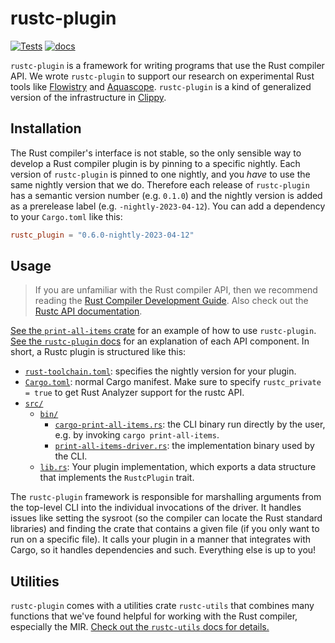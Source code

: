# rustc-plugin

[![Tests](https://github.com/cognitive-engineering-lab/rustc-plugin/actions/workflows/tests.yaml/badge.svg)](https://github.com/cognitive-engineering-lab/rustc-plugin/actions/workflows/tests.yaml)
[![docs](https://img.shields.io/badge/docs-built-blue)][docs]


`rustc-plugin` is a framework for writing programs that use the Rust compiler API. We wrote `rustc-plugin` to support our research on experimental Rust tools like [Flowistry] and [Aquascope]. `rustc-plugin` is a kind of generalized version of the infrastructure in [Clippy].

## Installation

The Rust compiler's interface is not stable, so the only sensible way to develop a Rust compiler plugin is by pinning to a specific nightly. Each version of `rustc-plugin` is pinned to one nightly, and you *have* to use the same nightly version that we do. Therefore each release of `rustc-plugin` has a semantic version number (e.g. `0.1.0`) and the nightly version is added as a prerelease label (e.g. `-nightly-2023-04-12`). You can add a dependency to your `Cargo.toml` like this:
 
```toml
rustc_plugin = "0.6.0-nightly-2023-04-12"
```

## Usage

> If you are unfamiliar with the Rust compiler API, then we recommend reading the [Rust Compiler Development Guide](https://rustc-dev-guide.rust-lang.org/). Also check out the [Rustc API documentation](https://doc.rust-lang.org/nightly/nightly-rustc/).

[See the `print-all-items` crate][example] for an example of how to use `rustc-plugin`. [See the `rustc-plugin` docs][docs] for an explanation of each API component. In short, a Rustc plugin is structured like this:

* [`rust-toolchain.toml`](https://github.com/cognitive-engineering-lab/rustc-plugin/blob/main/crates/rustc-plugin/examples/print-all-items/rust-toolchain.toml): specifies the nightly version for your plugin.
* [`Cargo.toml`](https://github.com/cognitive-engineering-lab/rustc-plugin/blob/main/crates/rustc-plugin/examples/print-all-items/Cargo.toml): normal Cargo manifest. Make sure to specify `rustc_private = true` to get Rust Analyzer support for the rustc API.
* [`src/`](https://github.com/cognitive-engineering-lab/rustc-plugin/tree/main/crates/rustc-plugin/examples/print-all-items/src)
  * [`bin/`](https://github.com/cognitive-engineering-lab/rustc-plugin/tree/main/crates/rustc-plugin/examples/print-all-items/src/bin)
    * [`cargo-print-all-items.rs`](https://github.com/cognitive-engineering-lab/rustc-plugin/blob/main/crates/rustc-plugin/examples/print-all-items/src/bin/cargo-print-all-items.rs): the CLI binary run directly by the user, e.g. by invoking `cargo print-all-items`. 
    * [`print-all-items-driver.rs`](https://github.com/cognitive-engineering-lab/rustc-plugin/blob/main/crates/rustc-plugin/examples/print-all-items/src/bin/print-all-items-driver.rs): the implementation binary used by the CLI.
  * [`lib.rs`](https://github.com/cognitive-engineering-lab/rustc-plugin/blob/main/crates/rustc-plugin/examples/print-all-items/src/lib.rs): Your plugin implementation, which exports a data structure that implements the `RustcPlugin` trait.

The `rustc-plugin` framework is responsible for marshalling arguments from the top-level CLI into the individual invocations of the driver. It handles issues like setting the sysroot (so the compiler can locate the Rust standard libraries) and finding the crate that contains a given file (if you only want to run on a specific file). It calls your plugin in a manner that integrates with Cargo, so it handles dependencies and such. Everything else is up to you!



## Utilities

`rustc-plugin` comes with a utilities crate `rustc-utils` that combines many functions that we've found helpful for working with the Rust compiler, especially the MIR. [Check out the `rustc-utils` docs for details.][docs-utils]

[Flowistry]: https://github.com/willcrichton/flowistry/
[Aquascope]: https://github.com/cognitive-engineering-lab/aquascope
[Clippy]: https://github.com/rust-lang/rust-clippy
[example]: https://github.com/cognitive-engineering-lab/rustc-plugin/tree/main/crates/rustc-plugin/examples/print-all-items
[docs]: https://cognitive-engineering-lab.github.io/rustc-plugin/nightly-2023-04-12-v0.1.4/rustc_plugin/
[docs-utils]: https://cognitive-engineering-lab.github.io/rustc-plugin/nightly-2023-04-12-v0.1.4/rustc_utils/
